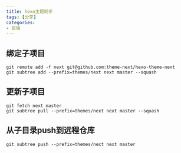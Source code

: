 ```yaml
---
title: hexo主题同步
tags: [分享]
categories: 
- 前端
---
```


## 绑定子项目
```
git remote add -f next git@github.com:theme-next/hexo-theme-next
git subtree add --prefix=themes/next next master --squash
```
## 更新子项目
```
git fetch next master
git subtree pull --prefix=themes/next next master --squash
```

## 从子目录push到远程仓库
```
git subtree push --prefix=themes/next next master
```
